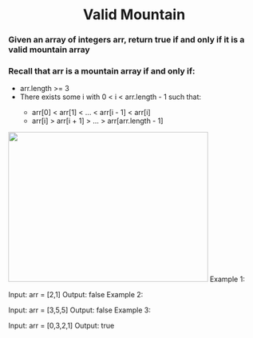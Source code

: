 <h1 align="center"> Valid Mountain </h1>

### Given an array of integers arr, return true if and only if it is a valid mountain array

### Recall that arr is a mountain array if and only if:
  
  
<ul>
<li>arr.length >= 3</li>
<li>There exists some i with 0 < i < arr.length - 1 such that:</li>
<ul>
<li> arr[0] < arr[1] < ... < arr[i - 1] < arr[i] </li>
<li> arr[i] > arr[i + 1] > ... > arr[arr.length - 1] </li>
</ul>
</ul>

<img src = "C:\Study\Java Learning\Pictures\hint_valid_mountain_array.png" width = "400" height = "300">
Example 1:

Input: arr = [2,1]
Output: false
Example 2:

Input: arr = [3,5,5]
Output: false
Example 3:

Input: arr = [0,3,2,1]
Output: true
